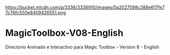 https://bucket.mlcdn.com/a/3336/3336910/images/5a2027598c388e617fe77c76fc550e8409426551.png

# MagicToolbox-V08-English
Directorio Animado e Interactivo para Magic Toolbox - Version 8 - English
